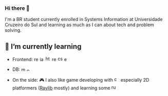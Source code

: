 ### Hi there 👋

I'm a BR student currently enrolled in Systems Information at Universidade Cruzeiro do Sul and learning as much as I can about tech and problem solving.

## 🔎 I’m currently learning ##

- Frontend: <img src="https://raw.githubusercontent.com/get-icon/geticon/master/icons/react.svg" alt="react" style="height:14px;" /> <img src="https://raw.githubusercontent.com/get-icon/geticon/master/icons/javascript.svg" alt="javascript" style="height:14px;" /> <img src="https://raw.githubusercontent.com/get-icon/geticon/master/icons/html-5.svg" alt="html" style="height:16px;"/> <img src="https://raw.githubusercontent.com/get-icon/geticon/master/icons/npm.svg" alt="react" style="height:14px;"/> <img src="https://raw.githubusercontent.com/get-icon/geticon/master/icons/css-3.svg" alt="css3" style="height:16px;"/> <img src="https://raw.githubusercontent.com/get-icon/geticon/master/icons/express.svg" alt="expressjs" style="height:14px;"/>

- DB: <img src="https://raw.githubusercontent.com/get-icon/geticon/master/icons/mysql.svg" alt="mysql" style="height:13px;"/> <img src="https://raw.githubusercontent.com/get-icon/geticon/master/icons/oracle.svg" alt="oracle db" style="height:10px;"/>

- On the side: 🎮 I also like game developing with <img src="https://raw.githubusercontent.com/get-icon/geticon/master/icons/c-plusplus.svg" alt="c++" style="height:16px;" /> especially 2D platformers (<a href="https://www.raylib.com">Raylib</a> mostly) and learning some <img src="https://raw.githubusercontent.com/get-icon/geticon/master/icons/rust.svg" alt="rust" style="height:16px"/>

